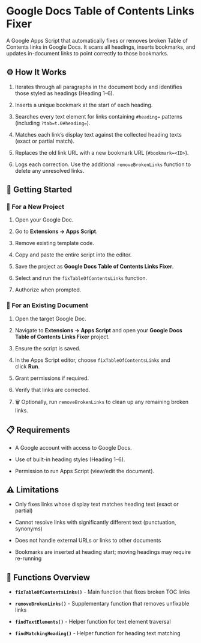 # Google Docs Table of Contents Links Fixer

A Google Apps Script that automatically fixes or removes broken Table of Contents links in Google Docs. It scans all headings, inserts bookmarks, and updates in-document links to point correctly to those bookmarks.

## ⚙️ How It Works

1. Iterates through all paragraphs in the document body and identifies those styled as headings (Heading 1–6).
    
2. Inserts a unique bookmark at the start of each heading.
    
3. Searches every text element for links containing `#heading=` patterns (including `?tab=t.0#heading=`).
    
4. Matches each link’s display text against the collected heading texts (exact or partial match).
    
5. Replaces the old link URL with a new bookmark URL (`#bookmark=<ID>`).
    
6. Logs each correction. Use the additional `removeBrokenLinks` function to delete any unresolved links.
    

## 🚀 Getting Started

### 📝 For a New Project

1. Open your Google Doc.
    
2. Go to **Extensions → Apps Script**.
    
3. Remove existing template code.
    
4. Copy and paste the entire script into the editor.
    
5. Save the project as **Google Docs Table of Contents Links Fixer**.
    
6. Select and run the `fixTableOfContentsLinks` function.
    
7. Authorize when prompted.
    

### 📄 For an Existing Document

1. Open the target Google Doc.
    
2. Navigate to **Extensions → Apps Script** and open your **Google Docs Table of Contents Links Fixer** project.
    
3. Ensure the script is saved.
    
4. In the Apps Script editor, choose `fixTableOfContentsLinks` and click **Run**.
    
5. Grant permissions if required.
    
6. Verify that links are corrected.
    
7. 🗑️ Optionally, run `removeBrokenLinks` to clean up any remaining broken links.
    

## 📋 Requirements

- A Google account with access to Google Docs.
    
- Use of built-in heading styles (Heading 1–6).
    
- Permission to run Apps Script (view/edit the document).
    

## ⚠️ Limitations

- Only fixes links whose display text matches heading text (exact or partial)
    
- Cannot resolve links with significantly different text (punctuation, synonyms)
    
- Does not handle external URLs or links to other documents
    
- Bookmarks are inserted at heading start; moving headings may require re-running
    

## 🔧 Functions Overview

- **`fixTableOfContentsLinks()`** - Main function that fixes broken TOC links
    
- **`removeBrokenLinks()`** - Supplementary function that removes unfixable links
    
- **`findTextElements()`** - Helper function for text element traversal
    
- **`findMatchingHeading()`** - Helper function for heading text matching